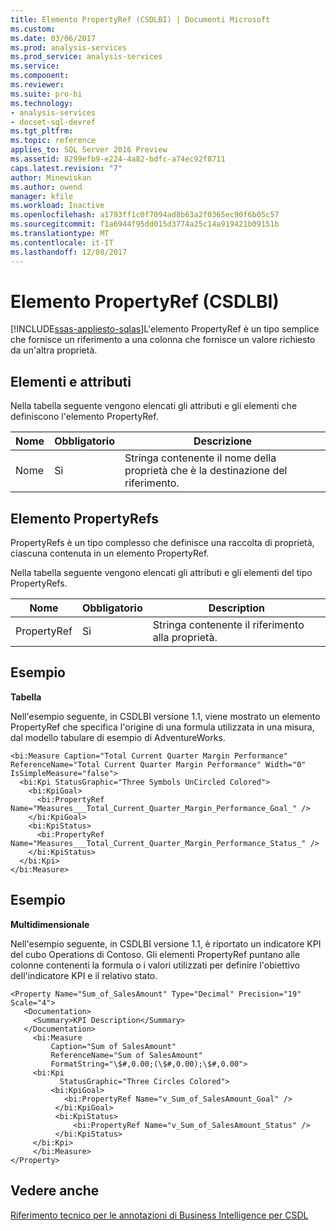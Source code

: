 ```yaml
---
title: Elemento PropertyRef (CSDLBI) | Documenti Microsoft
ms.custom: 
ms.date: 03/06/2017
ms.prod: analysis-services
ms.prod_service: analysis-services
ms.service: 
ms.component: 
ms.reviewer: 
ms.suite: pro-bi
ms.technology:
- analysis-services
- docset-sql-devref
ms.tgt_pltfrm: 
ms.topic: reference
applies_to: SQL Server 2016 Preview
ms.assetid: 8299efb9-e224-4a82-bdfc-a74ec92f8711
caps.latest.revision: "7"
author: Minewiskan
ms.author: owend
manager: kfile
ms.workload: Inactive
ms.openlocfilehash: a1793ff1c0f7094ad8b63a2f0365ec90f6b05c57
ms.sourcegitcommit: f1a6944f95dd015d3774a25c14a919421b09151b
ms.translationtype: MT
ms.contentlocale: it-IT
ms.lasthandoff: 12/08/2017
---
```

# <a name="propertyref-element-csdlbi"></a>Elemento PropertyRef (CSDLBI)
[!INCLUDE[ssas-appliesto-sqlas](../../../includes/ssas-appliesto-sqlas.md)]L'elemento PropertyRef è un tipo semplice che fornisce un riferimento a una colonna che fornisce un valore richiesto da un'altra proprietà.  
  
## <a name="elements-and-attributes"></a>Elementi e attributi  
 Nella tabella seguente vengono elencati gli attributi e gli elementi che definiscono l'elemento PropertyRef.  
  
|Nome|Obbligatorio|Descrizione|  
|----------|-----------------|-----------------|  
|Nome|Sì|Stringa contenente il nome della proprietà che è la destinazione del riferimento.|  
  
## <a name="propertyrefs-element"></a>Elemento PropertyRefs  
 PropertyRefs è un tipo complesso che definisce una raccolta di proprietà, ciascuna contenuta in un elemento PropertyRef.  
  
 Nella tabella seguente vengono elencati gli attributi e gli elementi del tipo PropertyRefs.  
  
|Nome|Obbligatorio|Description|  
|----------|-----------------|-----------------|  
|PropertyRef|Sì|Stringa contenente il riferimento alla proprietà.|  
  
## <a name="example"></a>Esempio  
 **Tabella**  
  
 Nell'esempio seguente, in CSDLBI versione 1.1, viene mostrato un elemento PropertyRef che specifica l'origine di una formula utilizzata in una misura, dal modello tabulare di esempio di AdventureWorks.  
  
```  
<bi:Measure Caption="Total Current Quarter Margin Performance" ReferenceName="Total Current Quarter Margin Performance" Width="0" IsSimpleMeasure="false">  
  <bi:Kpi StatusGraphic="Three Symbols UnCircled Colored">  
    <bi:KpiGoal>  
      <bi:PropertyRef Name="Measures___Total_Current_Quarter_Margin_Performance_Goal_" />  
    </bi:KpiGoal>  
    <bi:KpiStatus>  
      <bi:PropertyRef Name="Measures___Total_Current_Quarter_Margin_Performance_Status_" />  
    </bi:KpiStatus>  
  </bi:Kpi>  
</bi:Measure>  
```  
  
## <a name="example"></a>Esempio  
 **Multidimensionale**  
  
 Nell'esempio seguente, in CSDLBI versione 1.1, è riportato un indicatore KPI del cubo Operations di Contoso. Gli elementi PropertyRef puntano alle colonne contenenti la formula o i valori utilizzati per definire l'obiettivo dell'indicatore KPI e il relativo stato.  
  
```  
<Property Name="Sum_of_SalesAmount" Type="Decimal" Precision="19" Scale="4">  
   <Documentation>  
     <Summary>KPI Description</Summary>  
   </Documentation>  
     <bi:Measure   
         Caption="Sum of SalesAmount"   
         ReferenceName="Sum of SalesAmount"   
         FormatString="\$#,0.00;(\$#,0.00);\$#,0.00">  
     <bi:Kpi   
           StatusGraphic="Three Circles Colored">  
         <bi:KpiGoal>  
            <bi:PropertyRef Name="v_Sum_of_SalesAmount_Goal" />  
          </bi:KpiGoal>  
          <bi:KpiStatus>  
              <bi:PropertyRef Name="v_Sum_of_SalesAmount_Status" />  
          </bi:KpiStatus>  
     </bi:Kpi>  
     </bi:Measure>  
</Property>  
```  
  
## <a name="see-also"></a>Vedere anche  
 [Riferimento tecnico per le annotazioni di Business Intelligence per CSDL](../../../analysis-services/tabular-model-programming-compatibility-levels-1050-1103/conceptual-schema-definition-language-csdl/technical-reference-for-bi-annotations-to-csdl.md)  
  
  
